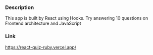 ### Description

This app is built by React using Hooks. Try answering 10 questions on Frontend architecture and JavaScript

### Link

https://react-quiz-ruby.vercel.app/